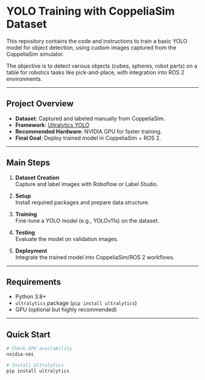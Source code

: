# YOLO Training with CoppeliaSim Dataset

This repository contains the code and instructions to train a basic YOLO model for object detection, using custom images captured from the CoppeliaSim simulator.

The objective is to detect various objects (cubes, spheres, robot parts) on a table for robotics tasks like pick-and-place, with integration into ROS 2 environments.

---

## Project Overview

- **Dataset**: Captured and labeled manually from CoppeliaSim.
- **Framework**: [Ultralytics YOLO](https://github.com/ultralytics/ultralytics)
- **Recommended Hardware**: NVIDIA GPU for faster training.
- **Final Goal**: Deploy trained model in CoppeliaSim + ROS 2.

---

## Main Steps

1. **Dataset Creation**  
   Capture and label images with Roboflow or Label Studio.

2. **Setup**  
   Install required packages and prepare data structure.

3. **Training**  
   Fine-tune a YOLO model (e.g., YOLOv11s) on the dataset.

4. **Testing**  
   Evaluate the model on validation images.

5. **Deployment**  
   Integrate the trained model into CoppeliaSim/ROS 2 workflows.

---

## Requirements

- Python 3.8+
- `ultralytics` package (`pip install ultralytics`)
- GPU (optional but highly recommended)

---

## Quick Start

```bash
# Check GPU availability
nvidia-smi

# Install Ultralytics
pip install ultralytics

